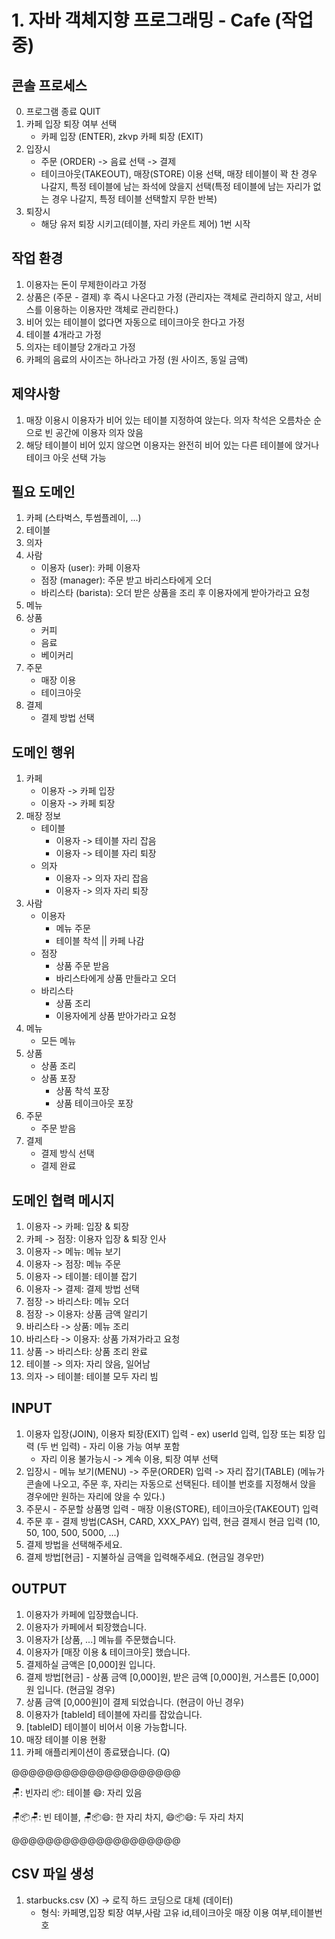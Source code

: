 # 1. 자바 객체지향 프로그래밍 - Cafe (작업 중)

## 콘솔 프로세스
0. 프로그램 종료 QUIT
1. 카페 입장 퇴장 여부 선택 
   - 카페 입장 (ENTER), zkvp 카페 퇴장 (EXIT)
2. 입장시
   - 주문 (ORDER) -> 음료 선택 -> 결제
   - 테이크아웃(TAKEOUT), 매장(STORE) 이용 선택, 매장 테이블이 꽉 찬 경우 나갈지, 특정 테이블에 남는 좌석에 앉을지 선택(특정 테이블에 남는 자리가 없는 경우 나갈지, 특정 테이블 선택할지 무한 반복)
3. 퇴장시
   - 해당 유저 퇴장 시키고(테이블, 자리 카운트 제어) 1번 시작


## 작업 환경
1. 이용자는 돈이 무제한이라고 가정
2. 상품은 (주문 - 결제) 후 즉시 나온다고 가정 (관리자는 객체로 관리하지 않고, 서비스를 이용하는 이용자만 객체로 관리한다.)
3. 비어 있는 테이블이 없다면 자동으로 테이크아웃 한다고 가정
4. 테이블 4개라고 가정
5. 의자는 테이블당 2개라고 가정
6. 카페의 음료의 사이즈는 하나라고 가정 (원 사이즈, 동일 금액)

## 제약사항
1. 매장 이용시 이용자가 비어 있는 테이블 지정하여 앉는다. 의자 착석은 오름차순 순으로 빈 공간에 이용자 의자 앉음
2. 해당 테이블이 비어 있지 않으면 이용자는 완전히 비어 있는 다른 테이블에 앉거나 테이크 아웃 선택 가능


## 필요 도메인
1. 카페 (스타벅스, 투썸플레이, ...)
2. 테이블 
3. 의자
4. 사람
    - 이용자 (user): 카페 이용자
    - 점장 (manager): 주문 받고 바리스타에게 오더
    - 바리스타 (barista): 오더 받은 상품을 조리 후 이용자에게 받아가라고 요청
5. 메뉴
6. 상품
    - 커피
    - 음료
    - 베이커리
7. 주문
    - 매장 이용
    - 테이크아웃
8. 결제 
    - 결제 방법 선택

## 도메인 행위
1. 카페
    - 이용자 -> 카페 입장
    - 이용자 -> 카페 퇴장
2. 매장 정보
   - 테이블
       - 이용자 -> 테이블 자리 잡음
       - 이용자 -> 테이블 자리 퇴장
   - 의자
       - 이용자 -> 의자 자리 잡음
       - 이용자 -> 의자 자리 퇴장
4. 사람
    - 이용자
        - 메뉴 주문
        - 테이블 착석 || 카페 나감
    - 점장
        - 상품 주문 받음
        - 바리스타에게 상품 만들라고 오더
    - 바리스타
        - 상품 조리
        - 이용자에게 상품 받아가라고 요청
5. 메뉴
    - 모든 메뉴
6. 상품
    - 상품 조리
    - 상품 포장
        - 상품 착석 포장
        - 상품 테이크아웃 포장
7. 주문
    - 주문 받음
8. 결제
    - 결제 방식 선택
    - 결제 완료


## 도메인 협력 메시지
1. 이용자 -> 카페: 입장 & 퇴장
2. 카페 -> 점장: 이용자 입장 & 퇴장 인사
3. 이용자 -> 메뉴: 메뉴 보기
4. 이용자 -> 점장: 메뉴 주문
5. 이용자 -> 테이블: 테이블 잡기
6. 이용자 -> 결제: 결제 방법 선택
7. 점장 -> 바리스타: 메뉴 오더
8. 점장 -> 이용자: 상품 금액 알리기
9. 바리스타 -> 상품: 메뉴 조리
10. 바리스타 -> 이용자: 상품 가져가라고 요청
11. 상품 -> 바리스타: 상품 조리 완료
12. 테이블 -> 의자: 자리 앉음, 일어남
13. 의자 -> 테이블: 테이블 모두 자리 빔

## INPUT
1. 이용자 입장(JOIN), 이용자 퇴장(EXIT) 입력 - ex) userId 입력, 입장 또는 퇴장 입력 (두 번 입력) - 자리 이용 가능 여부 포함
   - 자리 이용 불가능시 -> 계속 이용, 퇴장 여부 선택
2. 입장시 - 메뉴 보기(MENU) -> 주문(ORDER) 입력 -> 자리 잡기(TABLE) (메뉴가 콘솔에 나오고, 주문 후, 자리는 자동으로 선택된다. 테이블 번호를 지정해서 앉을 경우에만 원하는 자리에 앉을 수 있다.)
3. 주문시 - 주문할 상품명 입력 - 매장 이용(STORE), 테이크아웃(TAKEOUT) 입력
4. 주문 후 - 결제 방법(CASH, CARD, XXX_PAY) 입력, 현금 결제시 현금 입력 (10, 50, 100, 500, 5000, ...)
5. 결제 방법을 선택해주세요.
6. 결제 방법[현금] - 지불하실 금액을 입력해주세요. (현금일 경우만)

## OUTPUT   
1. 이용자가 카페에 입장했습니다.
2. 이용자가 카페에서 퇴장했습니다.
3. 이용자가 [상품, ...] 메뉴를 주문했습니다.
4. 이용자가 [매장 이용 & 테이크아웃] 했습니다.
5. 결제하실 금액은 [0,000]원 입니다.
6. 결제 방법[현금] - 상품 금액 [0,000]원, 받은 금액 [0,000]원, 거스름돈 [0,000]원 입니다. (현금일 경우)
7. 상품 금액 [0,000원]이 결제 되었습니다. (현금이 아닌 경우)
8. 이용자가 [tableId] 테이블에 자리를 잡았습니다.
9. [tableID] 테이블이 비어서 이용 가능합니다.
10. 매장 테이블 이용 현황 
11. 카페 애플리케이션이 종료됐습니다. (Q)

@@@@@@@@@@@@@@@@@@@@

🪑: 빈자리
📦: 테이블
😄: 자리 있음

🪑📦🪑: 빈 테이블, 🪑📦😄: 한 자리 차지, 😄📦😄: 두 자리 차지

@@@@@@@@@@@@@@@@@@@@

## CSV 파일 생성
1. starbucks.csv (X) -> 로직 하드 코딩으로 대체 (데이터)
   - 형식: 카페명,입장 퇴장 여부,사람 고유 id,테이크아웃 매장 이용 여부,테이블번호